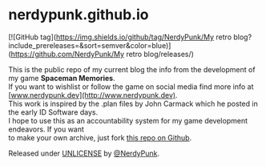 # nerdypunk.github.io

[![GitHub tag](https://img.shields.io/github/tag/NerdyPunk/My retro blog?include_prereleases=&sort=semver&color=blue)](https://github.com/NerdyPunk/My retro blog/releases/)

This is the public repo of my current blog  the info from the development of my game **Spaceman Memories**.  
If you want to wishlist or follow the game on social media find more info at [www.nerdypunk.dev](http://www.nerdypunk.dev).  
This work is inspired by the .plan files by John Carmack which he posted in the early ID Software days.  
I hope to use this as an accountability system for my game development endeavors. If you want  
to make your own archive, just fork [this repo on Github](https://github.com/nerdypunk/Free-Retro-Blog).

Released under [UNLICENSE](/LICENSE) by [@NerdyPunk](https://github.com/NerdyPunk).